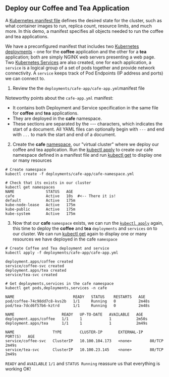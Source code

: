 ## Deploy our Coffee and Tea Application

A [Kubernetes manifest file](https://docs.microsoft.com/en-us/azure/aks/concepts-clusters-workloads#deployments-and-yaml-manifests) defines the desired state for the cluster, such as what container images to run, replica count, resource limits, and much more. In this demo, a manifest specifies all objects needed to run the coffee and tea applications. 

We have a preconfigured manifest that includes two [Kubernetes deployments](https://docs.microsoft.com/en-us/azure/aks/concepts-clusters-workloads#deployments-and-yaml-manifests) - one for the **coffee** application and the other for a **tea** application; both are simply NGINX web servers presenting a web page. Two [Kubernetes Services](https://docs.microsoft.com/en-us/azure/aks/concepts-network#services) are also created, one for each application, a `service` is a logical group of a set of pods together and provide network connectivity. A `service` keeps track of Pod Endpoints (IP address and ports) we can connect  to.



1. Review the the `deployments/cafe-app/cafe-app.yml`manifest file 

Noteworthy points about the `cafe-app.yml` manifest:

* It contains both Deployment and Service specification in the same file for **coffee** and **tea** applications.
* They are deployed in the **cafe** namespace.
* These sections are separated by the --- characters, which indicates the start of a document. All YAML files can optionally begin with `---` and end with `...` to mark the start and end of a document.

2. Create the **cafe** [namespace](https://kubernetes.io/docs/concepts/overview/working-with-objects/namespaces/), our "virtual cluster" where we deploy our coffee and tea application. Run the [kubectl apply](https://kubernetes.io/docs/reference/generated/kubectl/kubectl-commands#apply) to create our cafe namespace defined in a manifest file and run [kubectl get](https://kubernetes.io/docs/reference/generated/kubectl/kubectl-commands#get) to display one or many resources



```
# Create namespace
kubectl create -f deployments/cafe-app/cafe-namespace.yml

# Check that its exists in our cluster
kubectl get namespaces
NAME              STATUS   AGE
cafe              Active   10s 	#<-- There it is!
default           Active   175m
kube-node-lease   Active   175m
kube-public       Active   175m
kube-system       Active   175m

```



3. Now that our **cafe** `namespace` exists, we can run the [`kubectl apply`](https://kubernetes.io/docs/reference/generated/kubectl/kubectl-commands#apply)  again, this time to deploy the **coffee** and **tea** `deployments` and `services` on to our cluster. We can run [kubectl get](https://kubernetes.io/docs/reference/generated/kubectl/kubectl-commands#get) again to display one or many resources we have deployed in the cafe `namespace`

```
# Create Coffee and Tea deployment and service
kubectl apply -f deployments/cafe-app/cafe-app.yml

deployment.apps/coffee created
service/coffee-svc created
deployment.apps/tea created
service/tea-svc created

# Get deployments,services in the cafe namespace
kubectl get pods,deployments,services -n cafe

NAME                          READY   STATUS    RESTARTS   AGE
pod/coffee-74c98dd7c8-kvs2b   1/1     Running   0          2m48s
pod/tea-7dcd6f57b6-kztrd      1/1     Running   0          2m48s

NAME                     READY   UP-TO-DATE   AVAILABLE   AGE
deployment.apps/coffee   1/1     1            1           2m50s
deployment.apps/tea      1/1     1            1           2m49s

NAME                 TYPE        CLUSTER-IP       EXTERNAL-IP   PORT(S)   AGE
service/coffee-svc   ClusterIP   10.100.104.173   <none>        80/TCP    2m49s
service/tea-svc      ClusterIP   10.100.23.145    <none>        80/TCP    2m49s

```

`READY` and `AVAILABLE`  `1/1` and `STATUS Running` reassure us that everything is working OK! 



